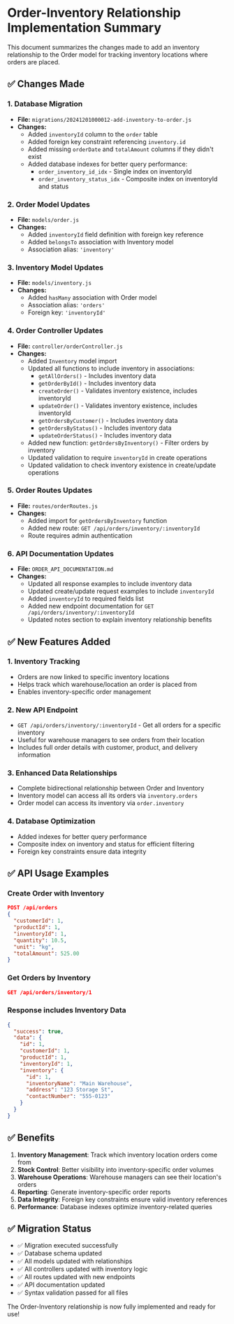 # Order-Inventory Relationship Implementation Summary

This document summarizes the changes made to add an inventory relationship to the Order model for tracking inventory locations where orders are placed.

## ✅ **Changes Made**

### **1. Database Migration**
- **File:** `migrations/20241201000012-add-inventory-to-order.js`
- **Changes:**
  - Added `inventoryId` column to the `order` table
  - Added foreign key constraint referencing `inventory.id`
  - Added missing `orderDate` and `totalAmount` columns if they didn't exist
  - Added database indexes for better query performance:
    - `order_inventory_id_idx` - Single index on inventoryId
    - `order_inventory_status_idx` - Composite index on inventoryId and status

### **2. Order Model Updates**
- **File:** `models/order.js`
- **Changes:**
  - Added `inventoryId` field definition with foreign key reference
  - Added `belongsTo` association with Inventory model
  - Association alias: `'inventory'`

### **3. Inventory Model Updates**
- **File:** `models/inventory.js`
- **Changes:**
  - Added `hasMany` association with Order model
  - Association alias: `'orders'`
  - Foreign key: `'inventoryId'`

### **4. Order Controller Updates**
- **File:** `controller/orderController.js`
- **Changes:**
  - Added `Inventory` model import
  - Updated all functions to include inventory in associations:
    - `getAllOrders()` - Includes inventory data
    - `getOrderById()` - Includes inventory data
    - `createOrder()` - Validates inventory existence, includes inventoryId
    - `updateOrder()` - Validates inventory existence, includes inventoryId
    - `getOrdersByCustomer()` - Includes inventory data
    - `getOrdersByStatus()` - Includes inventory data
    - `updateOrderStatus()` - Includes inventory data
  - Added new function: `getOrdersByInventory()` - Filter orders by inventory
  - Updated validation to require `inventoryId` in create operations
  - Updated validation to check inventory existence in create/update operations

### **5. Order Routes Updates**
- **File:** `routes/orderRoutes.js`
- **Changes:**
  - Added import for `getOrdersByInventory` function
  - Added new route: `GET /api/orders/inventory/:inventoryId`
  - Route requires admin authentication

### **6. API Documentation Updates**
- **File:** `ORDER_API_DOCUMENTATION.md`
- **Changes:**
  - Updated all response examples to include inventory data
  - Updated create/update request examples to include `inventoryId`
  - Added `inventoryId` to required fields list
  - Added new endpoint documentation for `GET /api/orders/inventory/:inventoryId`
  - Updated notes section to explain inventory relationship benefits

## ✅ **New Features Added**

### **1. Inventory Tracking**
- Orders are now linked to specific inventory locations
- Helps track which warehouse/location an order is placed from
- Enables inventory-specific order management

### **2. New API Endpoint**
- `GET /api/orders/inventory/:inventoryId` - Get all orders for a specific inventory
- Useful for warehouse managers to see orders from their location
- Includes full order details with customer, product, and delivery information

### **3. Enhanced Data Relationships**
- Complete bidirectional relationship between Order and Inventory
- Inventory model can access all its orders via `inventory.orders`
- Order model can access its inventory via `order.inventory`

### **4. Database Optimization**
- Added indexes for better query performance
- Composite index on inventory and status for efficient filtering
- Foreign key constraints ensure data integrity

## ✅ **API Usage Examples**

### **Create Order with Inventory**
```json
POST /api/orders
{
  "customerId": 1,
  "productId": 1,
  "inventoryId": 1,
  "quantity": 10.5,
  "unit": "kg",
  "totalAmount": 525.00
}
```

### **Get Orders by Inventory**
```json
GET /api/orders/inventory/1
```

### **Response includes Inventory Data**
```json
{
  "success": true,
  "data": {
    "id": 1,
    "customerId": 1,
    "productId": 1,
    "inventoryId": 1,
    "inventory": {
      "id": 1,
      "inventoryName": "Main Warehouse",
      "address": "123 Storage St",
      "contactNumber": "555-0123"
    }
  }
}
```

## ✅ **Benefits**

1. **Inventory Management**: Track which inventory location orders come from
2. **Stock Control**: Better visibility into inventory-specific order volumes
3. **Warehouse Operations**: Warehouse managers can see their location's orders
4. **Reporting**: Generate inventory-specific order reports
5. **Data Integrity**: Foreign key constraints ensure valid inventory references
6. **Performance**: Database indexes optimize inventory-related queries

## ✅ **Migration Status**

- ✅ Migration executed successfully
- ✅ Database schema updated
- ✅ All models updated with relationships
- ✅ All controllers updated with inventory logic
- ✅ All routes updated with new endpoints
- ✅ API documentation updated
- ✅ Syntax validation passed for all files

The Order-Inventory relationship is now fully implemented and ready for use!